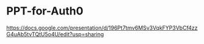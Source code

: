 # PPT-for-Auth0

https://docs.google.com/presentation/d/196Pt7tmv6MSv3VqkFYP3VbCf4zzG4uAb5tvTQtU5o4U/edit?usp=sharing
